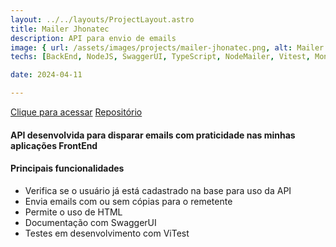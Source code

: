 ```yaml
---
layout: ../../layouts/ProjectLayout.astro
title: Mailer Jhonatec
description: API para envio de emails
image: { url: /assets/images/projects/mailer-jhonatec.png, alt: Mailer Jhonatec }
techs: [BackEnd, NodeJS, SwaggerUI, TypeScript, NodeMailer, Vitest, MongoDB, Mongoose]

date: 2024-04-11

---
```

[Clique para acessar](https://mailer.jhonatec.dev/ "Mailer Jhonatec") [Repositório](https://github.com/jhonatec-dev/api-emails "GitHub")

#### API desenvolvida para disparar emails com praticidade nas minhas aplicações FrontEnd

#### Principais funcionalidades
- Verifica se o usuário já está cadastrado na base para uso da API
- Envia emails com ou sem cópias para o remetente
- Permite o uso de HTML 
- Documentação com SwaggerUI
- Testes em desenvolvimento com ViTest